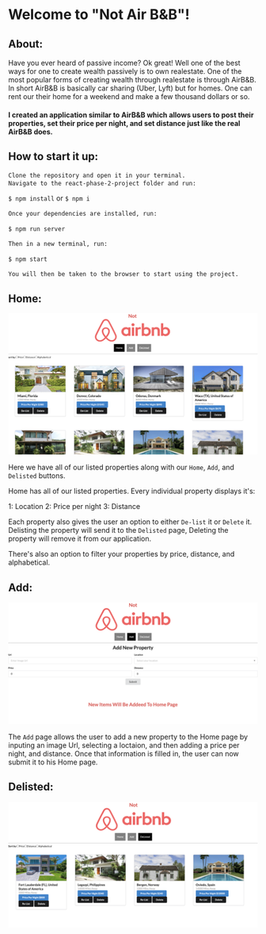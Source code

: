 # Welcome to "Not Air B&B"!

## About:
   Have you ever heard of passive income? Ok great! Well one of the best ways for one to create wealth passively is to own realestate. One of the most popular forms of creating wealth through realestate is through AirB&B. In short AirB&B is basically car sharing (Uber, Lyft) but for homes. One can rent our their home for a weekend and make a few thousand dollars or so. 

#### I created an application similar to AirB&B which allows users to post their properties, set their price per night, and set distance just like the real AirB&B does. 

## How to start it up:
    Clone the repository and open it in your terminal. 
    Navigate to the react-phase-2-project folder and run:
   `$ npm install` or `$ npm i`
   
    Once your dependencies are installed, run:
   `$ npm run server` 

    Then in a new terminal, run:
   `$ npm start` 

    You will then be taken to the browser to start using the project.

## Home:
![image](img1.png)


Here we have all of our listed properties along with our `Home`, `Add`, and `Delisted` buttons.

Home has all of our listed properties. Every individual property displays it's:

1: Location
2: Price per night
3: Distance

Each property also gives the user an option to either `De-list` it or `Delete` it. Delisting the property will send it to the `Delisted` page, Deleting the property will remove it from our application.

There's also an option to filter your properties by price, distance, and alphabetical.

## Add:
![image](img2.png)

The `Add` page allows the user to add a new property to the Home page by inputing an image Url, selecting a loctaion, and then adding a price per night, and distance. Once that information is filled in, the user can now submit it to his Home page.

## Delisted:
![image](img3.png)






